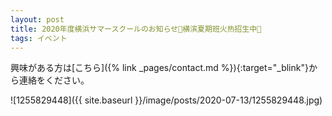 ```yaml
---
layout: post
title: 2020年度横浜サマースクールのお知らせ🎉横滨夏期班火热招生中🎉
tags: イベント
---
```


興味がある方は[こちら]({% link _pages/contact.md %}){:target="_blink"}から連絡をください。

![1255829448]({{ site.baseurl }}/image/posts/2020-07-13/1255829448.jpg)
